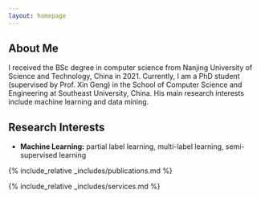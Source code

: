 ```yaml
---
layout: homepage
---
```

## About Me

I received the BSc degree in computer science from Nanjing University of Science and Technology, China in 2021. Currently, I am a PhD student (supervised by Prof. Xin Geng) in the School of Computer Science and Engineering at Southeast University, China. His main research interests include machine learning and data mining.

## Research Interests

- **Machine Learning:** partial label learning, multi-label learning, semi-supervised learning

{% include_relative _includes/publications.md %}

{% include_relative _includes/services.md %}
